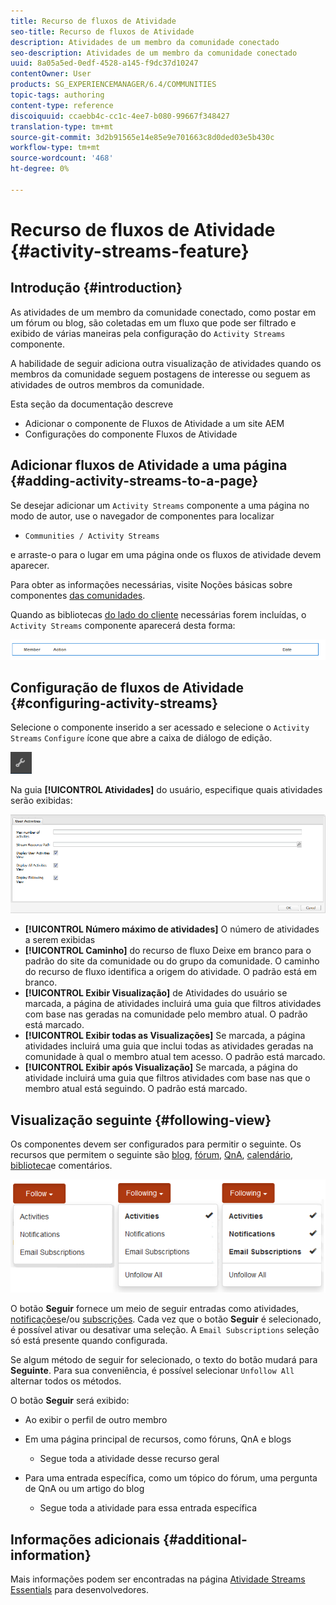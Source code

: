 ```yaml
---
title: Recurso de fluxos de Atividade
seo-title: Recurso de fluxos de Atividade
description: Atividades de um membro da comunidade conectado
seo-description: Atividades de um membro da comunidade conectado
uuid: 8a05a5ed-0edf-4528-a145-f9dc37d10247
contentOwner: User
products: SG_EXPERIENCEMANAGER/6.4/COMMUNITIES
topic-tags: authoring
content-type: reference
discoiquuid: ccaebb4c-cc1c-4ee7-b080-99667f348427
translation-type: tm+mt
source-git-commit: 3d2b91565e14e85e9e701663c8d0ded03e5b430c
workflow-type: tm+mt
source-wordcount: '468'
ht-degree: 0%

---
```



# Recurso de fluxos de Atividade {#activity-streams-feature}

## Introdução {#introduction}

As atividades de um membro da comunidade conectado, como postar em um fórum ou blog, são coletadas em um fluxo que pode ser filtrado e exibido de várias maneiras pela configuração do `Activity Streams` componente.

A habilidade de seguir adiciona outra visualização de atividades quando os membros da comunidade seguem postagens de interesse ou seguem as atividades de outros membros da comunidade.

Esta seção da documentação descreve

* Adicionar o componente de Fluxos de Atividade a um site AEM
* Configurações do componente Fluxos de Atividade

## Adicionar fluxos de Atividade a uma página {#adding-activity-streams-to-a-page}

Se desejar adicionar um `Activity Streams` componente a uma página no modo de autor, use o navegador de componentes para localizar

* `Communities / Activity Streams`

e arraste-o para o lugar em uma página onde os fluxos de atividade devem aparecer.

Para obter as informações necessárias, visite Noções básicas sobre componentes [das comunidades](basics.md).

Quando as bibliotecas [do lado do cliente](essentials-activities.md#essentials-for-client-side) necessárias forem incluídas, o `Activity Streams` componente aparecerá desta forma:

![chlimage_1-195](assets/chlimage_1-195.png)

## Configuração de fluxos de Atividade {#configuring-activity-streams}

Selecione o componente inserido a ser acessado e selecione o `Activity Streams` `Configure` ícone que abre a caixa de diálogo de edição.

![chlimage_1-196](assets/chlimage_1-196.png)

Na guia **[!UICONTROL Atividades]** do usuário, especifique quais atividades serão exibidas:

![chlimage_1-197](assets/chlimage_1-197.png)

* **[!UICONTROL Número máximo de atividades]** O número de atividades a serem exibidas
* **[!UICONTROL Caminho]** do recurso de fluxo Deixe em branco para o padrão do site da comunidade ou do grupo da comunidade. O caminho do recurso de fluxo identifica a origem do atividade. O padrão está em branco.
* **[!UICONTROL Exibir Visualização]** de Atividades do usuário se marcada, a página de atividades incluirá uma guia que filtros atividades com base nas geradas na comunidade pelo membro atual. O padrão está marcado.
* **[!UICONTROL Exibir todas as Visualizações]** Se marcada, a página atividades incluirá uma guia que inclui todas as atividades geradas na comunidade à qual o membro atual tem acesso. O padrão está marcado.
* **[!UICONTROL Exibir após Visualização]** Se marcada, a página do atividade incluirá uma guia que filtros atividades com base nas  que o membro atual está seguindo. O padrão está marcado.

## Visualização seguinte {#following-view}

Os componentes devem ser configurados para permitir o seguinte. Os recursos que permitem o seguinte são [blog](blog-feature.md), [fórum](forum.md), [QnA](working-with-qna.md), [calendário](calendar.md), [biblioteca](file-library.md)[](comments.md)e comentários.

![chlimage_1-198](assets/chlimage_1-198.png)

O botão **Seguir** fornece um meio de seguir entradas como atividades, [notificações](notifications.md)e/ou [subscrições](subscriptions.md). Cada vez que o botão **Seguir** é selecionado, é possível ativar ou desativar uma seleção. A `Email Subscriptions` seleção só está presente quando configurada.

Se algum método de seguir for selecionado, o texto do botão mudará para **Seguinte**. Para sua conveniência, é possível selecionar `Unfollow All` alternar todos os métodos.

O botão **Seguir** será exibido:

* Ao exibir o perfil de outro membro
* Em uma página principal de recursos, como fóruns, QnA e blogs
   * Segue toda a atividade desse recurso geral

* Para uma entrada específica, como um tópico do fórum, uma pergunta de QnA ou um artigo do blog
   * Segue toda a atividade para essa entrada específica

## Informações adicionais {#additional-information}

Mais informações podem ser encontradas na página [Atividade Streams Essentials](essentials-activities.md) para desenvolvedores.
